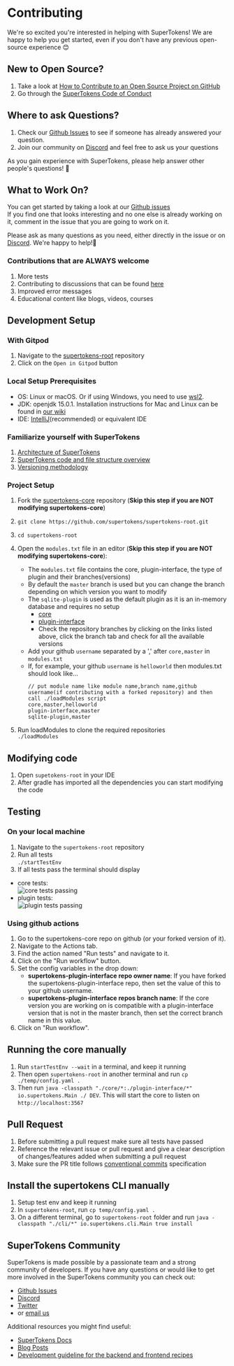 # Contributing

We're so excited you're interested in helping with SuperTokens! We are happy to help you get started, even if you don't
have any previous open-source experience :blush:

## New to Open Source?

1. Take a look
   at [How to Contribute to an Open Source Project on GitHub](https://egghead.io/courses/how-to-contribute-to-an-open-source-project-on-github)
2. Go through
   the [SuperTokens Code of Conduct](https://github.com/supertokens/supertokens-core/blob/master/CODE_OF_CONDUCT.md)

## Where to ask Questions?

1. Check our [Github Issues](https://github.com/supertokens/supertokens-core/issues) to see if someone has already
   answered your question.
2. Join our community on [Discord](https://supertokens.io/discord) and feel free to ask us your questions

As you gain experience with SuperTokens, please help answer other people's questions! :pray:

## What to Work On?

You can get started by taking a look at our [Github issues](https://github.com/supertokens/supertokens-core/issues)  
If you find one that looks interesting and no one else is already working on it, comment in the issue that you are going
to work on it.

Please ask as many questions as you need, either directly in the issue or on [Discord](https://supertokens.io/discord).
We're happy to help!:raised_hands:

### Contributions that are ALWAYS welcome

1. More tests
2. Contributing to discussions that can be
   found [here](https://github.com/supertokens/supertokens-core/issues?q=is%3Aissue+is%3Aopen+label%3Adiscussions)
3. Improved error messages
4. Educational content like blogs, videos, courses

## Development Setup

### With Gitpod

1. Navigate to the [supertokens-root](https://github.com/supertokens/supertokens-root) repository
2. Click on the `Open in Gitpod` button

### Local Setup Prerequisites

- OS: Linux or macOS. Or if using Windows, you need to use [wsl2](https://docs.microsoft.com/en-us/windows/wsl/about).
- JDK: openjdk 15.0.1. Installation instructions for Mac and Linux can be found
  in [our wiki](https://github.com/supertokens/supertokens-core/wiki/Installing-OpenJDK-for-Mac-and-Linux)
- IDE: [IntelliJ](https://www.jetbrains.com/idea/download/)(recommended) or equivalent IDE

### Familiarize yourself with SuperTokens

1. [Architecture of SuperTokens](https://github.com/supertokens/supertokens-core/wiki/SuperTokens-Architecture)
2. [SuperTokens code and file structure overview](https://github.com/supertokens/supertokens-core/wiki/Code-and-file-structure-overview)
3. [Versioning methodology](https://github.com/supertokens/supertokens-core/wiki/Versioning,-git-and-releases)

### Project Setup

1. Fork the [supertokens-core](https://github.com/supertokens/supertokens-core) repository (**Skip this step if you are
   NOT modifying supertokens-core**)
2. `git clone https://github.com/supertokens/supertokens-root.git`
3. `cd supertokens-root`
4. Open the `modules.txt` file in an editor (**Skip this step if you are NOT modifying supertokens-core**):
    - The `modules.txt` file contains the core, plugin-interface, the type of plugin and their branches(versions)
    - By default the `master` branch is used but you can change the branch depending on which version you want to modify
    - The `sqlite-plugin` is used as the default plugin as it is an in-memory database and requires no setup
        - [core](https://github.com/supertokens/supertokens-core)
        - [plugin-interface](https://github.com/supertokens/supertokens-plugin-interface)
        - Check the repository branches by clicking on the links listed above, click the branch tab and check for all
          the available versions
    - Add your github `username` separated by a ',' after `core,master` in  `modules.txt`
    - If, for example, your github `username` is `helloworld` then modules.txt should look like...
      ```
      // put module name like module name,branch name,github username(if contributing with a forked repository) and then call ./loadModules script        
      core,master,helloworld  
      plugin-interface,master        
      sqlite-plugin,master
      ```

5. Run loadModules to clone the required repositories  
   `./loadModules`

## Modifying code

1. Open `supetokens-root` in your IDE
2. After gradle has imported all the dependencies you can start modifying the code

## Testing

### On your local machine

1. Navigate to the `supertokens-root` repository
2. Run all tests   
   `./startTestEnv`
3. If all tests pass the terminal should display

- core tests:  
  ![core tests passing](https://github.com/supertokens/supertokens-logo/blob/master/images/core-tests-passing.png)
- plugin tests:  
  ![plugin tests passing](https://github.com/supertokens/supertokens-logo/blob/master/images/plugin-tests-passing.png)

### Using github actions

1. Go to the supertokens-core repo on github (or your forked version of it).
2. Navigate to the Actions tab.
3. Find the action named "Run tests" and navigate to it.
4. Click on the "Run workflow" button.
5. Set the config variables in the drop down:
    - **supertokens-plugin-interface repo owner name**: If you have forked the supertokens-plugin-interface repo, then
      set the value of this to your github username.
    - **supertokens-plugin-interface repos branch name**: If the core version you are working on is compatible with a
      plugin-interface version that is not in the master branch, then set the correct branch name in this value.
6. Click on "Run workflow".

## Running the core manually

1. Run `startTestEnv --wait` in a terminal, and keep it running
2. Then open `supertokens-root` in another terminal and run `cp ./temp/config.yaml .`
3. Then run `java -classpath "./core/*:./plugin-interface/*" io.supertokens.Main ./ DEV`. This will start the core to
   listen on `http://localhost:3567`

## Pull Request

1. Before submitting a pull request make sure all tests have passed
2. Reference the relevant issue or pull request and give a clear description of changes/features added when submitting a
   pull request
3. Make sure the PR title follows [conventional commits](https://www.conventionalcommits.org/en/v1.0.0/) specification

## Install the supertokens CLI manually

1. Setup test env and keep it running
2. In `supertokens-root`, run `cp temp/config.yaml .`
3. On a different terminal, go to `supertokens-root` folder and
   run `java -classpath "./cli/*" io.supertokens.cli.Main true install`

## SuperTokens Community

SuperTokens is made possible by a passionate team and a strong community of developers. If you have any questions or
would like to get more involved in the SuperTokens community you can check out:

- [Github Issues](https://github.com/supertokens/supertokens-core/issues)
- [Discord](https://supertokens.io/discord)
- [Twitter](https://twitter.com/supertokensio)
- or [email us](mailto:team@supertokens.io)

Additional resources you might find useful:

- [SuperTokens Docs](https://supertokens.io/docs/community/getting-started/installation)
- [Blog Posts](https://supertokens.io/blog/)
- [Development guideline for the backend and frontend recipes](https://github.com/supertokens/supertokens-core/wiki/Development-guideline-for-the-backend-and-frontend-recipes)




